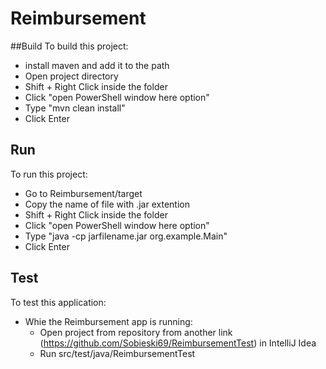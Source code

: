# Reimbursement
##Build
To build this project:
- install maven and add it to the path
- Open project directory
- Shift + Right Click inside the folder
- Click "open PowerShell window here option"
- Type "mvn clean install"
- Click Enter
  
## Run
To run this project:
- Go to Reimbursement/target
- Copy the name of file with .jar extention
- Shift + Right Click inside the folder
- Click "open PowerShell window here option"
- Type "java -cp jarfilename.jar org.example.Main"
- Click Enter

## Test
To test this application:
- Whie the Reimbursement app is running:
  - Open project from repository from another link (https://github.com/Sobieski69/ReimbursementTest) in IntelliJ Idea
  - Run src/test/java/ReimbursementTest
